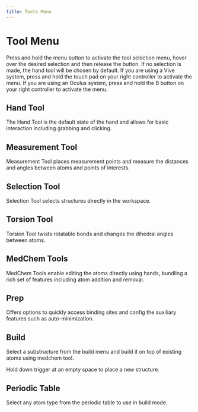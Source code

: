 ```yaml
---
title: Tools Menu
---
```


# Tool Menu

<vimg src="features-page/hand-tools.gif" />

Press and hold the menu button to activate the tool selection menu, hover over the desired selection and then release the button. If no selection is made, the hand tool will be chosen by default. If you are using a Vive system, press and hold the touch pad on your right controller to activate the menu. If you are using an Oculus system, press and hold the B button on your right controller to activate the menu.

## Hand Tool

<vimg src="navigating-page/Tool-Hand.jpg" />

The Hand Tool is the default state of the hand and allows for basic interaction including grabbing and clicking.

## Measurement Tool

<vimg src="navigating-page/Tool-Measurement.jpg" />

<vimg src="navigating-page/Measurement_Distance.gif" />

Measurement Tool places measurement points and measure the distances and angles between atoms and points of interests.

## Selection Tool

<vimg src="navigating-page/Tool-Selection.jpg" />

<vimg src="navigating-page/Selection_Residue.gif" />

Selection Tool selects structures directly in the workspace.

## Torsion Tool

<vimg src="navigating-page/Tool-Torsion.jpg" />

Torsion Tool twists rotatable bonds and changes the dihedral angles between atoms.

## MedChem Tools

<vimg src="features-page/medchem.gif" />

MedChem Tools enable editing the atoms directly using hands, bundling a rich set of features including atom addition and removal.

## Prep

<vimg src="navigating-page/Medchem-Prep.jpg" />

Offers options to quickly access binding sites and config the auxiliary features such as auto-minimization.

## Build

<vimg src="navigating-page/Medchem-Build.jpg" />

Select a substructure from the build menu and build it on top of existing atoms using medchem tool.

<vimg src="navigating-page/Medchem-Place.jpg" />

Hold down trigger at an empty space to place a new structure.

## Periodic Table

<vimg src="navigating-page/Medchem-PeriodicTable.jpg" />

Select any atom type from the periodic table to use in build mode.
